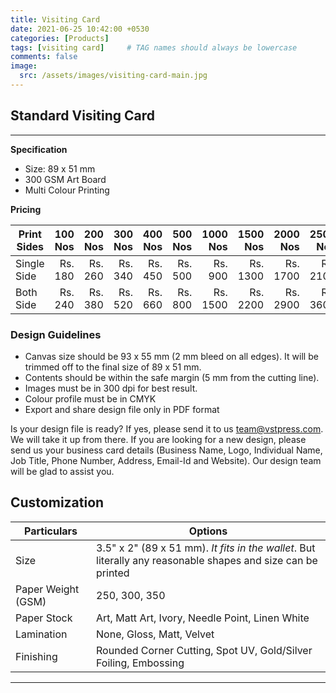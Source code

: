 ```yaml
---
title: Visiting Card
date: 2021-06-25 10:42:00 +0530
categories: [Products]
tags: [visiting card]     # TAG names should always be lowercase
comments: false
image:
  src: /assets/images/visiting-card-main.jpg
---
```

## Standard Visiting Card
---

**Specification**
- Size: 89 x 51 mm
- 300 GSM Art Board
- Multi Colour Printing

**Pricing**

| Print Sides | 100 Nos | 200 Nos | 300 Nos | 400 Nos | 500 Nos | 1000 Nos | 1500 Nos | 2000 Nos | 2500 Nos |
|-------------|--------:|--------:|--------:|--------:|--------:|---------:|---------:|---------:|---------:|
| Single Side | Rs. 180 | Rs. 260 | Rs. 340 | Rs. 450 | Rs. 500 |  Rs. 900 | Rs. 1300 | Rs. 1700 | Rs. 2100 |
| Both Side   | Rs. 240 | Rs. 380 | Rs. 520 | Rs. 660 | Rs. 800 | Rs. 1500 | Rs. 2200 | Rs. 2900 | Rs. 3600 |

### Design Guidelines
- Canvas size should be 93 x 55 mm (2 mm bleed on all edges). 
  It will be trimmed off to the final size of 89 x 51 mm. 
- Contents should be within the safe margin (5 mm from the cutting line).
- Images must be in 300 dpi for best result.
- Colour profile must be in CMYK
- Export and share design file only in PDF format 

Is your design file is ready? If yes, please send it to us <team@vstpress.com>. We will take it up from there. If you are looking for a new design, please send us your business card details (Business Name, Logo, Individual Name, Job Title, Phone Number, Address, Email-Id and Website). Our design team will be glad to assist you. 

## Customization
| Particulars        | Options                                                                                                       |
|--------------------|---------------------------------------------------------------------------------------------------------------|
| Size               | 3.5" x 2" (89 x 51 mm). *It fits in the wallet*. But literally any reasonable shapes and size can be printed  |
| Paper Weight (GSM) | 250, 300, 350                                                                                                 |
| Paper Stock        | Art, Matt Art, Ivory, Needle Point, Linen White                                                               |
| Lamination         | None, Gloss, Matt, Velvet                                                                                     |
| Finishing          | Rounded Corner Cutting, Spot UV, Gold/Silver Foiling, Embossing                                               |
---